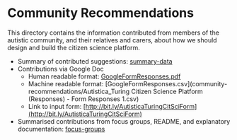 # Community Recommendations

This directory contains the information contributed from members of the autistic community, and their relatives and carers, about how we should design and build the citizen science platform.

* Summary of contributed suggestions: [summary-data](summary-data.md)
* Contributions via Google Doc
  * Human readable format: [GoogleFormResponses.pdf](GoogleFormResponses.pdf)
  * Machine readable format: [GoogleFormResponses.csv](community-recommendations/Autistica_Turing Citizen Science Platform (Responses) - Form Responses 1.csv)
  * Link to input form: [http://bit.ly/AutisticaTuringCitSciForm](http://bit.ly/AutisticaTuringCitSciForm)
* Summarised contributions from focus groups, README, and explanatory documentation: [focus-groups](focus-groups)
